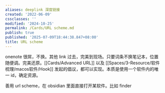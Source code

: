 ```yaml
---
aliases: deeplink 深度链接
created: '2022-06-09'
cssclasses: ''
modified: '2024-10-25'
permalink: /Cards/URL scheme.md
publish: true
published: '2025-07-09T18:44:38.847+08:00'
title: URL scheme
---
```

onenote 很屌，不换。其他 link 过去，完美到现场。只要词条不换笔记本，位置随便调。完美还原。[[Cards/Advanced URL]] 以及 [[Spaces/3-Resource/软件梳理/macos软件/Hook]] 发起的倡议，都可以实现。本质是使用一个软件内的唯一 id，确定资源。

善用 url scheme，在 obsidian 里面直接打开某软件。比如 finder